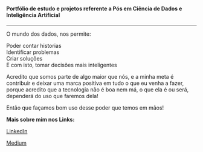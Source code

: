 #### Portfólio de estudo e projetos referente a Pós em Ciência de Dados e Inteligência Artificial

------



O mundo dos dados, nos permite:

Poder contar historias   
Identificar problemas   
Criar soluções    
E com isto, tomar decisões mais inteligentes   

Acredito que somos parte de algo maior que nós, e a minha meta é contribuir e deixar uma marca positiva em tudo o que eu venha a fazer, porque acredito que a tecnologia não é boa nem má, o que ela é ou será, dependerá do uso que faremos dela!

Então que façamos bom uso desse poder que temos em mãos!



**Mais sobre mim nos Links:** 

[LinkedIn](https://www.linkedin.com/in/regiane-sidlauskas/)

[Medium](https://medium.com/@regianesidlauskas) 